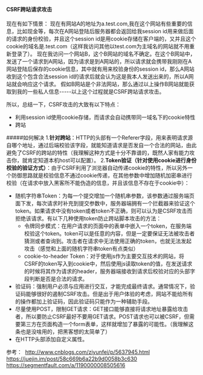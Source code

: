 #### CSRF跨站请求攻击
现在有如下情景：
现在有网站A的地址为a.test.com,我在这个网站有些重要的信息，比如现金等，每次在A网站登陆后服务器都会返回给我session id用来做后面的请求的身份校验，并且这个session id是用cookie存储在客户端的，又并且这个cookie的域名是.test.com（这样我访问其他以test.com为主域名的网站就不用重新登录了）。
现在我访问一个网站B，这个B网站的域名不确定。在这个B网站中，发送了一个请求到A网站，因为请求是到A网站的，所以请求就会携带我刚刚在A网站登陆后保存的cookie信息，其中就有用来校验身份的session id，那么A网站收到这个包含合法session id的请求后就会认为这是我本人发送出来的，所以A网站就会响应这个请求。
假如B网站是个非法网站，那么通过以上操作B网站就能获取到我的一些私人信息-----以上这个过程就是CSRF跨站请求攻击。

所以，总结一下，CSRF攻击的大致有以下特点：
* 利用session id使用cookie存储，而请求会自动携带同一域名下的cookie特性
* 跨站

#####如何解决
1.__针对跨站__：HTTP的头部有一个Referer字段，用来表明请求源自哪个地址，通过后端校验该字段，就能知道请求是否发自一个合法的网站，由此避免了CSRF的跨站的特性（我理解这种方式是十分不靠谱的，既然人家有能力攻击你，就肯定知道本机host可以配置）。
2.__Token验证（针对使用cookie进行身份校验的验证方式）__：由于CSRF利用了浏览器自动传递cookie的特性，所以另外一个防御思路就是校验信息不通过cookie传递，在其他参数中增加随机加密串进行校验（在请求中放入黑客所不能伪造的信息，并且该信息不存在于cookie中）：

* 随机字符串Token：为每一个提交增加一个随机串参数，该参数通过服务端页面下发，每次请求时补充到提交参数中，服务器端拥有一个拦截器来验证这个token。如果请求中没有token或者token不正确，则可以认为是CSRF攻击而拒绝该请求。有以下几种使用token防止跨站脚本攻击的方法：
  * 令牌同步模式：在用户请求的页面中的表单中嵌入一个token，在服务端校验这个token。token可以是任意的内容，但是一定要保证无法被攻击者猜测或者查询到。攻击者在请求中无法使用正确的token，也就无法发起攻击（感觉和上面的随机字符串token有点类似）
  * cookie-to-header Token：对于使用js作为主要交互技术的网站，将CSRF的token写入到cookie中，然后使用js读取token的值，在发送请求的时候将其作为请求的header，服务器端接收到请求后校验对应的头部字段判断是否是合法的请求。
* 验证码：强制用户必须与应用进行交互，才能完成最终请求。通常情况下，验证码能够很好的遏制CSRF攻击。但是出于用户体验的考虑，网站不能给所有的操作都加上验证码，因此验证码只能作为一种辅助手段。
* 尽量使用POST，限制GET请求：GET接口能够直接将请求地址暴露给攻击者，所以要防止CSRF最好不要用GET请求。POST请求也可以被CSRF，但需要第三方在页面构造一个form表单，这样就增加了暴露的可能性。（我理解这条也是没啥用的，把黑客想的太简单了）
* 在HTTP头部添加自定义属性。


参考：
​	http://www.cnblogs.com/ziyunfei/p/5637945.html
​	https://juejin.im/post/58c669b6a22b9d0058b3c630
​	https://segmentfault.com/a/1190000008505616